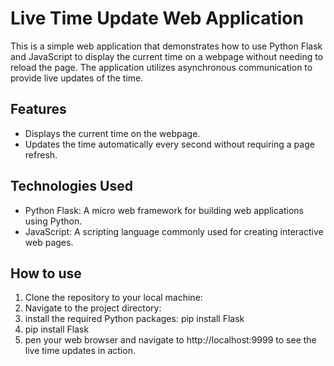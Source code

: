 # Live Time Update Web Application

This is a simple web application that demonstrates how to use Python Flask and JavaScript to display the current time on a webpage without needing to reload the page. The application utilizes asynchronous communication to provide live updates of the time.

## Features

- Displays the current time on the webpage.
- Updates the time automatically every second without requiring a page refresh.

## Technologies Used

- Python Flask: A micro web framework for building web applications using Python.
- JavaScript: A scripting language commonly used for creating interactive web pages.

## How to use

1. Clone the repository to your local machine:
2. Navigate to the project directory:
3. install the required Python packages:
    pip install Flask
4. pip install Flask
5. pen your web browser and navigate to http://localhost:9999 to see the live time updates in action.